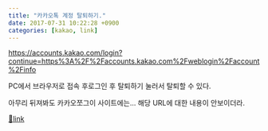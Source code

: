 ```yaml
---
title: "카카오톡 계정 탈퇴하기."
date: 2017-07-31 10:22:28 +0900
categories: [kakao, link]
---
```


https://accounts.kakao.com/login?continue=https%3A%2F%2Faccounts.kakao.com%2Fweblogin%2Faccount%2Finfo

PC에서 브라우저로 접속 후로그인 후 탈퇴하기 눌러서 탈퇴할 수 있다.  
  
아무리 뒤져봐도 카카오쪼그이 사이트에는... 해당 URL에 대한 내용이 안보이더라.


[🔗link](http://www.mins01.com/mh/tech/read/1098)